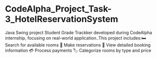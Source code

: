 # CodeAlpha_Project_Task-3_HotelReservationSystem
Java Swing project Student Grade Trackker developed during CodeAlpha internship, focusing on real-world application..This project includes:🛏️ Search for available rooms 📝 Make reservations 📅 View detailed booking information 💳 Process payments 🏷️ Categorize rooms by type and price
